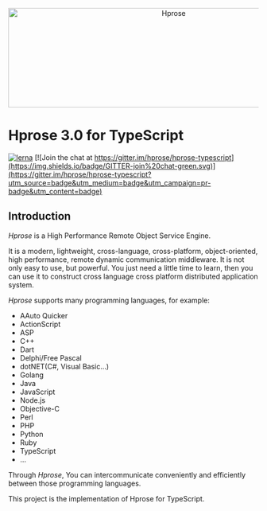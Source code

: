 <p align="center"><img src="http://hprose.com/banner.@2x.png" alt="Hprose" title="Hprose" width="650" height="200" /></p>

# Hprose 3.0 for TypeScript

[![lerna](https://img.shields.io/badge/maintained%20with-lerna-cc00ff.svg)](https://lernajs.io/)
[![Join the chat at https://gitter.im/hprose/hprose-typescript](https://img.shields.io/badge/GITTER-join%20chat-green.svg)](https://gitter.im/hprose/hprose-typescript?utm_source=badge&utm_medium=badge&utm_campaign=pr-badge&utm_content=badge)

## Introduction

*Hprose* is a High Performance Remote Object Service Engine.

It is a modern, lightweight, cross-language, cross-platform, object-oriented, high performance, remote dynamic communication middleware. It is not only easy to use, but powerful. You just need a little time to learn, then you can use it to construct cross language cross platform distributed application system.

*Hprose* supports many programming languages, for example:

* AAuto Quicker
* ActionScript
* ASP
* C++
* Dart
* Delphi/Free Pascal
* dotNET(C#, Visual Basic...)
* Golang
* Java
* JavaScript
* Node.js
* Objective-C
* Perl
* PHP
* Python
* Ruby
* TypeScript
* ...

Through *Hprose*, You can intercommunicate conveniently and efficiently between those programming languages.

This project is the implementation of Hprose for TypeScript.
